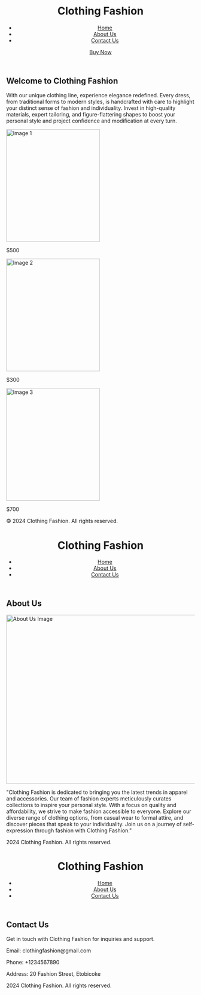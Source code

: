 <!DOCTYPE html>
<html lang="en">
<head>
  <meta charset="UTF-8">
  <meta name="viewport" content="width=device-width, initial-scale=1.0">
  <title>Clothing Fashion - Home</title>
  <link rel="stylesheet" href="styles.css">
</head>
<body>
  <header>
    <div class="container">
      <h1>Clothing Fashion</h1>
      <nav>
        <ul>
          <li><a href="index.html">Home</a></li>
          <li><a href="about.html">About Us</a></li>
          <li><a href="contact.html">Contact Us</a></li>
        </ul>
      </nav>
    </div>
    <div class="buy-now">
      <a href="#" class="btn">Buy Now</a>
    </div>
  </header>
 <section class="main-content">
    <div class="container">
      <h2>Welcome to Clothing Fashion</h2>
    </div>
    <p>With our unique clothing line, experience elegance redefined. Every dress, from traditional forms to modern styles, is handcrafted with care to highlight your distinct sense of fashion and individuality. Invest in high-quality materials, expert tailoring, and figure-flattering shapes to boost your personal style and project confidence and modification at every turn.</p>
    </div>
      <div class="image-container">
        <div class="image-item">
          <img src="dress 1.jpg" alt="Image 1"style="width:250px; height:300px">
          <p>$500</p>
        </div>
        <div class="image-item">
          <img src="dress 2.jpg" alt="Image 2"style="width:250px; height:300px">
          <p>$300</p>
        </div>
        <div class="image-item">
          <img src="dress 3.jpg" alt="Image 3"style="width:250px; height:300px">
          <p>$700</p>
        </div>
     
  </section>

  <footer>
    <div class="container">
      <p>&copy; 2024 Clothing Fashion. All rights reserved.</p>
    </div>
  </footer>
</body>
</html>
<!DOCTYPE html>
<html lang="en">
<head>
  <meta charset="UTF-8">
  <meta name="viewport" content="width=device-width, initial-scale=1.0">
  <title>Clothing Fashion - About Us</title>
  <link rel="stylesheet" href="styles.css">
</head>
<body>
  <header>
    <div class="container">
      <h1>Clothing Fashion</h1>
      <nav>
        <ul>
          <li><a href="index.html">Home</a></li>
          <li><a href="about.html">About Us</a></li>
          <li><a href="contact.html">Contact Us</a></li>
        </ul>
      </nav>
    </div>
  </header>
  
  <section class="main-content">
    <div class="container">
      <h2>About Us</h2>
      <img src="store.jpg" alt="About Us Image"style="width:700px; height:450px">
      <p>"Clothing Fashion is dedicated to bringing you the latest trends in apparel and accessories. Our team of fashion experts meticulously curates collections to inspire your personal style. With a focus on quality and affordability, we strive to make fashion accessible to everyone. Explore our diverse range of clothing options, from casual wear to formal attire, and discover pieces that speak to your individuality. Join us on a journey of self-expression through fashion with Clothing Fashion."</p>
    </div>
  </section>

  <footer>
    <div class="container">
      <p>2024 Clothing Fashion. All rights reserved.</p>
    </div>
  </footer>
</body>
</html>
<!DOCTYPE html>
<html lang="en">
<head>
  <meta charset="UTF-8">
  <meta name="viewport" content="width=device-width, initial-scale=1.0">
  <title>Clothing Fashion - Contact Us</title>
  <link rel="stylesheet" href="styles.css">
</head>
<body>
  <header>
    <div class="container">
      <h1>Clothing Fashion</h1>
      <nav>
        <ul>
          <li><a href="index.html">Home</a></li>
          <li><a href="about.html">About Us</a></li>
          <li><a href="contact.html">Contact Us</a></li>
        </ul>
      </nav>
    </div>
  </header>
  
  <section class="main-content">
    <div class="container">
      <h2>Contact Us</h2>
        <p>Get in touch with Clothing Fashion for inquiries and support.</p>
        <p>Email: clothingfashion@gmail.com</p>
        <p>Phone: +1234567890</p>
        <p>Address: 20 Fashion Street, Etobicoke</p>
    </div>
  </section>

  <footer>
    <div class="container">
      <p>2024 Clothing Fashion. All rights reserved.</p>
    </div>
  </footer>
</body>
</html>
